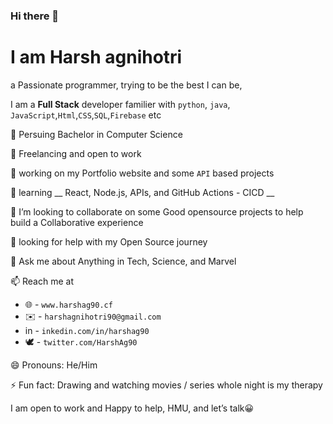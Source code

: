 ### Hi there 👋
# I am Harsh agnihotri
a Passionate programmer, trying to be the best I can be, 

I am a **Full Stack** developer familier with  `python`, `java`, `JavaScript`,`Html`,`CSS`,`SQL`,`Firebase` etc

🏫 Persuing Bachelor in Computer Science

🏢 Freelancing and open to work

🔭 working on my Portfolio website and some `API` based projects

🌱 learning __ React, Node.js, APIs, and GitHub Actions - CICD __

👯 I’m looking to collaborate on some Good opensource projects to help build a Collaborative experience

🤔 looking for help with my Open Source journey

💬 Ask me about Anything in Tech, Science, and Marvel 

📫 Reach me at 
  - 🌐 - `www.harshag90.cf`
  - ✉️ - `harshagnihotri90@gmail.com`
  - in -  `inkedin.com/in/harshag90`
  - 🕊️ - `twitter.com/HarshAg90`
  
😄 Pronouns: He/Him

⚡ Fun fact: Drawing and watching movies / series whole night is my therapy

I am open to work and Happy to help, HMU, and let’s talk😀



